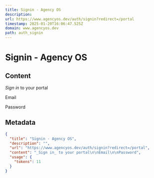 ```yaml
---
title: Signin - Agency OS
description: 
url: https://www.agencyos.dev/auth/signin?redirect=/portal
timestamp: 2025-01-20T16:06:47.525Z
domain: www.agencyos.dev
path: auth_signin
---
```


# Signin - Agency OS



## Content

_Sign in_ to your portal

Email

Password

## Metadata

```json
{
  "title": "Signin - Agency OS",
  "description": "",
  "url": "https://www.agencyos.dev/auth/signin?redirect=/portal",
  "content": "_Sign in_ to your portal\n\nEmail\n\nPassword",
  "usage": {
    "tokens": 11
  }
}
```
